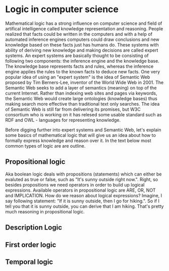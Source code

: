 # Logic in computer science

Mathematical logic has a strong influence on computer science and field of artifical intelligence called knowledge representation and reasoning. People realized that facts could be written in the computers and with a help of automated inference engines computers could draw conclusions and new knowledge based on these facts just has humans do. These systems with ability of deriving new knowledge and making decisions are called expert systems. An expert systems are basically thought to be consisting of following two components: the inference engine and the knowledge base. The knowledge base represents facts and rules, whereas the inference engine applies the rules to the known facts to deduce new facts. One very popular idea of using an "expert system" is the idea of Semantic Web proposed by Tim Berners-Lee, inventor of the World Wide Web in 2001. The Semantic Web seeks to add a layer of semantics (meaning) on top of the current Internet. Rather than indexing web sites and pages via keywords, the Semantic Web would create large ontologies (knowledge bases) thus making search more effective than traditional text only searches. The idea of Semantic Web is still far from delivering its promises, but W3C consortium who is working on it has relesed some usable standard such as RDF and OWL - languages for representing knowledge. 

Before digging further into expert systems and Semantic Web, let's explain some basics of mathematical logic that will give us an idea about how to formally express knowledge and reason over it. In the text below most common types of logic are are outline.

## Propositional logic
Aka boolean logic deals with propositions (statements) which can either be evaluted as true or false, such as "It's sunny outside right now.". Right, so besides propositions we need operators in order to build up logical expressions. Available operators in propositional logic are ARE, OR, NOT and IMPLICATION. How do we reason about logical expressions? Imagine, I say following statement: "If it is sunny outside, then I go for hiking.". So if I tell you that it is sunny outside, you can derive that I am hiking. That's pretty much reasoning in propositional logic. 
## Description Logic

## First order logic

## Temporal logic

